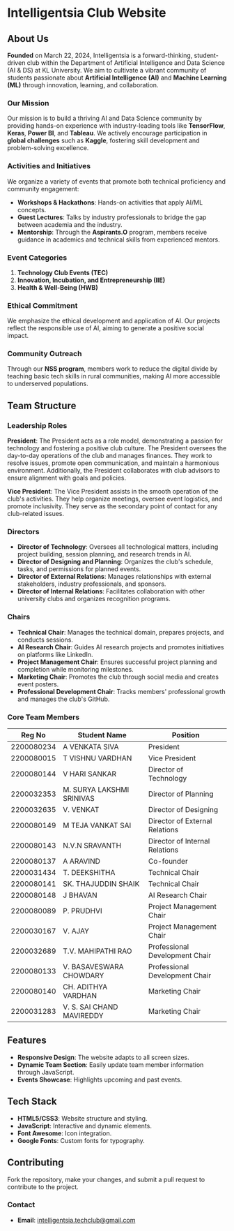 # Intelligentsia Club Website

## About Us

**Founded** on March 22, 2024, Intelligentsia is a forward-thinking, student-driven club within the Department of Artificial Intelligence and Data Science (AI & DS) at KL University. We aim to cultivate a vibrant community of students passionate about **Artificial Intelligence (AI)** and **Machine Learning (ML)** through innovation, learning, and collaboration.

### Our Mission

Our mission is to build a thriving AI and Data Science community by providing hands-on experience with industry-leading tools like **TensorFlow**, **Keras**, **Power BI**, and **Tableau**. We actively encourage participation in **global challenges** such as **Kaggle**, fostering skill development and problem-solving excellence.

### Activities and Initiatives

We organize a variety of events that promote both technical proficiency and community engagement:

- **Workshops & Hackathons**: Hands-on activities that apply AI/ML concepts.
- **Guest Lectures**: Talks by industry professionals to bridge the gap between academia and the industry.
- **Mentorship**: Through the **Aspirants.O** program, members receive guidance in academics and technical skills from experienced mentors.

### Event Categories
1. **Technology Club Events (TEC)**
2. **Innovation, Incubation, and Entrepreneurship (IIE)**
3. **Health & Well-Being (HWB)**

### Ethical Commitment

We emphasize the ethical development and application of AI. Our projects reflect the responsible use of AI, aiming to generate a positive social impact.

### Community Outreach

Through our **NSS program**, members work to reduce the digital divide by teaching basic tech skills in rural communities, making AI more accessible to underserved populations.

## Team Structure

### Leadership Roles

**President**: The President acts as a role model, demonstrating a passion for technology and fostering a positive club culture. The President oversees the day-to-day operations of the club and manages finances. They work to resolve issues, promote open communication, and maintain a harmonious environment. Additionally, the President collaborates with club advisors to ensure alignment with goals and policies.

**Vice President**: The Vice President assists in the smooth operation of the club's activities. They help organize meetings, oversee event logistics, and promote inclusivity. They serve as the secondary point of contact for any club-related issues.

### Directors

- **Director of Technology**: Oversees all technological matters, including project building, session planning, and research trends in AI.
- **Director of Designing and Planning**: Organizes the club's schedule, tasks, and permissions for planned events.
- **Director of External Relations**: Manages relationships with external stakeholders, industry professionals, and sponsors.
- **Director of Internal Relations**: Facilitates collaboration with other university clubs and organizes recognition programs.

### Chairs

- **Technical Chair**: Manages the technical domain, prepares projects, and conducts sessions.
- **AI Research Chair**: Guides AI research projects and promotes initiatives on platforms like LinkedIn.
- **Project Management Chair**: Ensures successful project planning and completion while monitoring milestones.
- **Marketing Chair**: Promotes the club through social media and creates event posters.
- **Professional Development Chair**: Tracks members' professional growth and manages the club's GitHub.

### Core Team Members

| **Reg No**       | **Student Name**           | **Position**                     |
|------------------|----------------------------|-----------------------------------|
| 2200080234       | A VENKATA SIVA             | President                        |
| 2200080015       | T VISHNU VARDHAN           | Vice President                   |
| 2200080144       | V HARI SANKAR              | Director of Technology           |
| 2200032353       | M. SURYA LAKSHMI SRINIVAS  | Director of Planning             |
| 2200032635       | V. VENKAT                  | Director of Designing            |
| 2200080149       | M TEJA VANKAT SAI          | Director of External Relations   |
| 2200080143       | N.V.N SRAVANTH             | Director of Internal Relations   |
| 2200080137       | A ARAVIND                  | Co-founder                       |
| 2200031434       | T. DEEKSHITHA              | Technical Chair                  |
| 2200080141       | SK. THAJUDDIN SHAIK        | Technical Chair                  |
| 2200080148       | J BHAVAN                   | AI Research Chair                |
| 2200080089       | P. PRUDHVI                 | Project Management Chair         |
| 2200030167       | V. AJAY                    | Project Management Chair         |
| 2200032689       | T.V. MAHIPATHI RAO         | Professional Development Chair   |
| 2200080133       | V. BASAVESWARA CHOWDARY    | Professional Development Chair   |
| 2200080140       | CH. ADITHYA VARDHAN        | Marketing Chair                  |
| 2200031283       | V. S. SAI CHAND MAVIREDDY  | Marketing Chair                  |

## Features

- **Responsive Design**: The website adapts to all screen sizes.
- **Dynamic Team Section**: Easily update team member information through JavaScript.
- **Events Showcase**: Highlights upcoming and past events.

## Tech Stack

- **HTML5/CSS3**: Website structure and styling.
- **JavaScript**: Interactive and dynamic elements.
- **Font Awesome**: Icon integration.
- **Google Fonts**: Custom fonts for typography.

## Contributing

Fork the repository, make your changes, and submit a pull request to contribute to the project.

### Contact

- **Email**: intelligentsia.techclub@gmail.com
